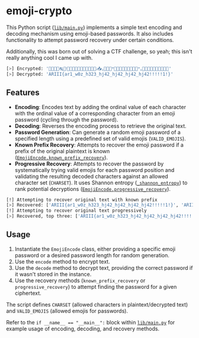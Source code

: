 # emoji-crypto

This Python script ([`lib/main.py`](lib/main.py)) implements a simple text encoding and decoding mechanism using emoji-based passwords. It also includes functionality to attempt password recovery under certain conditions.

Additionally, this was born out of solving a CTF challenge, so yeah; this isn't really anything cool I came up with.

```bash
[>] Encrypted: '🥔📌🥵🦼🙗📸🙯🚀🥄📜🚅👾🦍💬🥻💭🥞🦦🙭📥🙸🙂🥅📜🙶💸🥇👿🥲📢🦖🦧🙀📜🙶🙸🥇💯😯👯🤴👮🤴💫🥍🧰'
[>] Decrypted: 'ARIII{ar1_w0z_h323_hj42_hj42_hj42_hj42!!!!!1!}'
```

## Features
*   **Encoding**: Encodes text by adding the ordinal value of each character with the ordinal value of a corresponding character from an emoji password (cycling through the password).
*   **Decoding**: Reverses the encoding process to retrieve the original text.
*   **Password Generation**: Can generate a random emoji password of a specified length using a predefined set of valid emojis (`VALID_EMOJIS`).
*   **Known Prefix Recovery**: Attempts to recover the emoji password if a prefix of the original plaintext is known ([`EmojiEncode.known_prefix_recovery`](lib/main.py#L48)).
*   **Progressive Recovery**: Attempts to recover the password by systematically trying valid emojis for each password position and validating the resulting decoded characters against an allowed character set (`CHARSET`). It uses Shannon entropy ([`_shannon_entropy`](lib/main.py#L10)) to rank potential decryptions ([`EmojiEncode.progressive_recovery`](lib/main.py#L80)).

```bash
[!] Attempting to recover original text with known prefix
[>] Recovered: ['ARIII{ar1_w0z_h323_hj42_hj42_hj42_hj42!!!!!1!}', 'ARIII{ar1bw0z_h323_hj42bhj42_hj42_hj45!!!!!1!}']
[!] Attempting to recover original text progressively
[>] Recovered, top three: ['ARIII{ar1_w0z_h323_hj42_hj42_hj42_hj42!!!!!1!}', 'ARIII{Kr1_w0z_h323_hT42_hj42_hj42_Rj42!!!!!1!}', 'ARIII{ax1_w0z_h323_hj:2_hj42_hj42_hp42!!!!!1!}']
```

## Usage

1.  Instantiate the `EmojiEncode` class, either providing a specific emoji password or a desired password length for random generation.
2.  Use the `encode` method to encrypt text.
3.  Use the `decode` method to decrypt text, providing the correct password if it wasn't stored in the instance.
4.  Use the recovery methods (`known_prefix_recovery` or `progressive_recovery`) to attempt finding the password for a given ciphertext.

The script defines `CHARSET` (allowed characters in plaintext/decrypted text) and `VALID_EMOJIS` (allowed emojis for passwords).

Refer to the `if __name__ == "__main__":` block within [`lib/main.py`](lib/main.py#L138) for example usage of encoding, decoding, and recovery methods.
